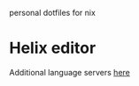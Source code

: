 personal dotfiles for nix

# Helix editor
Additional language servers [here](https://github.com/helix-editor/helix/wiki/Language-Server-Configurations)
